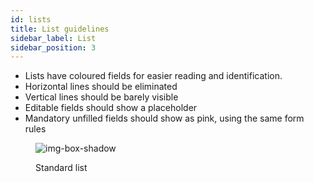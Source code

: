 ```yaml
---
id: lists
title: List guidelines
sidebar_label: List
sidebar_position: 3
---
```


- Lists have coloured fields for easier reading and identification.
- Horizontal lines should be eliminated
- Vertical lines should be barely visible
- Editable fields should show a placeholder
- Mandatory unfilled fields should show as pink, using the same form rules

<figure>

![img-box-shadow](/img/design/design-standard-list.png)
<figcaption>Standard list</figcaption>
</figure>


